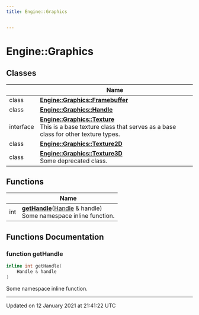 ```yaml
---
title: Engine::Graphics


---
```


# Engine::Graphics










## Classes

|                | Name           |
| -------------- | -------------- |
| class | **[Engine::Graphics::Framebuffer](/Classes/classEngine_1_1Graphics_1_1Framebuffer.md)**  |
| class | **[Engine::Graphics::Handle](/Classes/classEngine_1_1Graphics_1_1Handle.md)**  |
| interface | **[Engine::Graphics::Texture](/Classes/classEngine_1_1Graphics_1_1Texture.md)** <br>This is a base texture class that serves as a base class for other texture types.  |
| class | **[Engine::Graphics::Texture2D](/Classes/classEngine_1_1Graphics_1_1Texture2D.md)**  |
| class | **[Engine::Graphics::Texture3D](/Classes/classEngine_1_1Graphics_1_1Texture3D.md)** <br>Some deprecated class.  |




## Functions

|                | Name           |
| -------------- | -------------- |
| int | **[getHandle](/Namespaces/namespaceEngine_1_1Graphics.md#function-gethandle)**([Handle](/Classes/classEngine_1_1Graphics_1_1Handle.md) & handle) <br>Some namespace inline function.  |








## Functions Documentation

### function getHandle

```cpp
inline int getHandle(
    Handle & handle
)
```

Some namespace inline function. 
































-------------------------------

Updated on 12 January 2021 at 21:41:22 UTC